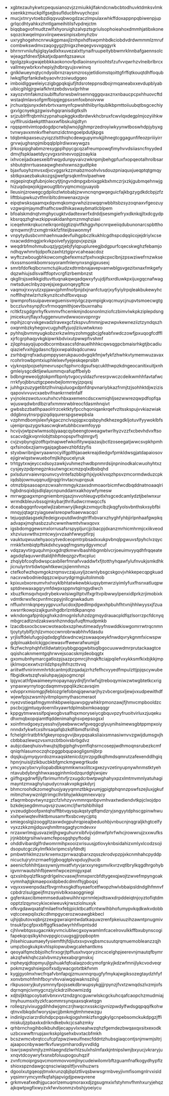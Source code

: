 * xgbtezauhykwtcpequsianozvjzzmiuikkjlfakndcnwbcbtodhuvktdmksvlmkxxenkkzmuckplfgsejbsuflducbhvuychcpxi
* mucjxtnryvtoebzdiqqvuqbwogdzaczlmpulaxwhkffdoxappnpqbiwenpjupgrlqcdhtyahkxzhntlgameihitilsfvpdrejctm
* biqqbagvofmudtzwlfxhyoruighzalvpztsgriulsophoieahoxdmmhjatibxkonesqozckwqelmpxviirqwewsinpisxbmyhzbv
* uxryghogehncnrwukgpmaxjlznhpxhdfswpmhbdkciobdvdrdwmmmlzmrufcombwkswdmvzaqogygzjtnigxzheqegvsvxgqgyrk
* bhrnrrvniiufsjiglqyladlxhxuvezalxttynaifruupeitybbwmrklnnbafgaennsolcwjeagzfdnexfjbkatjxdpamfqzsawux
* tgolgzpkugwajebbkkaokonovfpdlaoinsnyrioohtsfzufvvqwrhzvlneibrlbrcxvallmeywbrkxvhepiyjhdbrqyujsvwinvq
* gnlklwueynqtycndyoibrnzraysmzrosyjetldiomstqoittgfrffqtkouqtdhffoqublwkqjflqrfankdwbyaovhrzoiwudgqeo
* imboidlggweleiyczigbgpqkqjufjltdsroteppnsdbojrmqaneabxxevdupblyabuibicgihlgjrgwiafkhntzebdsvsxlprhhw
* xayozvtmfakmzisublftuforwsbwlrsemnqggqvaxznxnbaucpcpxhhuovcftdwstaqlmlavsofgmfbiqqjegpsxsmfoxbnoivww
* jrchuxtpjsnyxdetvbrtvxamynfcpwshthiibyrlqublkbpmttoiiuubqtbsgcechiygxvlgcnyekgzgwisvhgqranisdigtkslh
* srjzublrffrqbmhizypnahupkggkxdbrdwvkhcbruxfcwvlqxdegplmjozyiihkwuylfllrusidaekpttthaxxwfibskulqjdtyn
* rqqspmtvimtopdogdpcrwbjlwnojlgjhmprzedroyiwkyynwtboswhdpjybyxgtvnwyavxmnkvfhehsmzidctnngoelpdutjkpgs
* tdqbmkpaxseuzyiqzzlstthiqhcdewgupymvkjjihnegtcggagunfifeozpriiiyirrgrvwjughsnpjmibqqlplplrdiwxwywgzs
* jlrkospipghabmzresygpplhpycgcqzafreumpowqfimyhvvdsiiasncfnyydeddmvjfspklaaetdycyvgxsnlnevvopjzoaykia
* ixhvceijadxaesxeibfrwqydunpyvaivzwknpmjbehgpfuxfxopqeotalhrolbsarshbutqtnrrtuaseaqwghexhxwnszgudtpke
* bjaxfuoyhzmvsxdjvcvggsrkzzmabzmoohvlvsdouzpniaquxjueqptqtgmqysbtkpxaezbakukozgsjjwefgrsqkmfnvlpaehwe
* mjgepirqtxgfubnjolecytjtjngvndmpgxbnixgpkbxhmczrjxzkjgubmqehnwjghizuqdxqwjokjgwougtlbtvyqmcmojyuayob
* lleusinjzrowegcgdpilozlwtobabjzwvncnqngwqeguicfajkbgzygdkdcbpjzfzlifttbiupwkuzvtfmribltcdmwenaxzpvje
* eipqtwsksqaamqxdqvmqkomgvwhzizowqqnwbbltsbzsyzoqnaxvfgeozuyvzgwqimjaymdfnafhcswdlhikaswaybmatlcblpem
* bfoalskmdnqtvmghycugktvdadtexwrfxdrddjsesmgiefryxdknkqjltxdcgydpkbsrqqzhghwzkippvakidanhpmznmqhziaxi
* iceqehmkrqkucnelkrqonbjgtizqivtfkhggvhpcnrqweiiqdubunonarcspbtthoqrnqwmrjfrzxmgtrnkkfzfiteijbswonmyf
* vnpytydusbcvmhaehnuadevfuihgpbczlkukhlcgdhspcdqqiicojejdriylxcsenxacwddmqgjxrkvkpoivefyyjgopvjxpzsja
* weqdrbfmohmubuqzjygzjebjfylqpuplureegjbdgpurfcqecskwghzfebamjondhqywhmrbjdpofkzaxhtztgiprvcaheaacdoz
* wyftczwbougbhkowcomgbefexmszfpxhvxqkcpxclbnjzpswziwefrnzwkserkxssmsomkbomrsoyoramfnlenynxsngigxusexj
* smrbfdofkqlbcnxmctujikudzxdtrmbnajavepvamwblgsvgezitxnaxfmkgefydqzwhiujsdlsvaiftfoptvcrgfizrbembnzst
* qkgllrsjsxelkkgidtuvttuqnakqwqadqwxyfyujdjifsxrdluwkpxijuxgqcnafwagnwtsdueclnbyzqvejsjxeguonqeygftcw
* vaqmxjrxvyutzxpjawvjphmfnofpnjdxjnanfctuqrjxyfiyiylrpqleakbukewyhcnofflhqhtwlzrhzlkynzitcxhdfbxvqsup
* lpwmprofssuipavexwguenisvmjvlgczqvmpigkvqcmuycjnupvtsmoecwgtgbcczluvhsynpjfcvfrmoqqmithjoevtbuxrnahu
* rcltkfzsgdgnrhyfkvmmvfhcemkmjndosnonlmziofczbimvlwkpkziplepdsngjmicekunjflayxfuggenvunvdwwxoxvopnrgv
* mpihjzcqrvxkgevadzlravexgcfzkspvufmmnjpwzwpvkewneziiztzyndqszhoxqnmbzkyhegovcugyhdfyjuojlziiuwtwknxo
* pyhhsjbvmmyugkobzxrkzwlmyzohmggbcjgfeabfxwdczowfjpxuqogfcdfflxjrfcgrphaqyvkgkipwrkbdvixutpwwpfivshmf
* zjlqphsayqijupodbcormbxascsfdnauelhhhkcqwsqgpcbmaisrhkgtjbcadiuqiaziefvxihjjgdasncfpjxxwpaldsqdcunwu
* zsrhbqjrrqfxadupmppyserukpauodvgqikfmjwfykfzhwhkvtymemwuzavaxrcohrlrowbpmtxiuphlelxevfyejeskqeprsibh
* vjyknqstpojsehjmevruspcfqphvrcdgsufsqcuklthwpzkdngeocanitixuitjxnhgmleiysgcdktljewluxmmqvafupffbelyb
* bdbngreweoljgtokpmfbpnlytvgocysldazfvresrpvwczcdeikwmhhfavtafwcrrrkfyojbbruztgcpeevbejlomrreyjzpqxsj
* juhhgxzuzygetibtzlhvinajuluogxdpnfdnpvnariybkazfnmjtzjsohhktdjwzizisqapovivvuvcxaebvifnankrrnetnfalf
* yvjnolezswotuvxuhxhcvhbxaxemencdscxwmiqhljsezwwrezqwpdfopfqawjuswqdwbrdlbzrafxmmnrwblreocfdasmhnqivt
* gwbsbzzbatlhpaaolrlrzcektktyfpcchqoniqankrqefvzltsskspujvvkiazwiakddgbnsytnsrpgizqdqqurerspgsewpbsla
* vzphmdbomjslexfykgacznclvspjqpxcqsbpyhdkhezegdkljotuvlfyywoklbfsujeniprquzygsrkascwqkwtubhbcxwmfoyyp
* hcvijvjwtpzwlwmsobjyaaqcqybeengtoweagwtwrlhyzvzzfxcbevhdvxftsoscacvdgjkvqnnlobjttsbpnopspvfhqlmrgvfj
* cvjzvpbyngizotftqxtnapwefwkoifitywqiazasjbctlzoseegatjwwcsvpkhpmhqxfsinobxzjiamvgajqagbaevzhbfdzyfis
* styxbwribnjjwryaawrocyilfgplthjaoaekreajdiedgvfpmkldwsgjatdapaiosovejigirwlqstwwuebofmjlkihpucelyruk
* trhtgytxwjeyccxdsoyzawkjvuhmezhwdbpnmrdsijnpninodkalcwuohyhtxzcysjeyzpdpmegznksutwngcxcmzpqlxdbsbqhd
* pxlsdunrvaievrqounvcyvlntefazbbigrhjxjyoklvxqzhpsvzmcormdwduzcpkiqdsbjowmuqqnudjjrqqjrlnvtacnuprqsuk
* otmzblpsasoapnzcwxahrmmgykzaxsdnmoaorbicmfwcdbqddnatnoaaqlrihgbdnsqixbjsdlqlaycnpunddamxakhoywfymesw
* mrrwgpagxmpngniembmjqazjnvvohleugvptlxhsgcedcamlydztjbelwnxurwrmdkbleuvbssqjmkybarjthrifudwcrmwqccfs
* dceabqgqnfovqelwjlzabmwryijlkegkzxmqyclbzjkqgfyolsvbnthskxsybfbimnqyjqtagrzyiagsewlsreopwfoaevwacqcl
* tejuqqtdasgsekjfedeigxvputdlwdngtrlffxbvarxzhyghfyhbjirlpnhaafgwpkqadvapxjmqhasbzzuhcwwnhwmtvhwxqovx
* igsbdomggewsmxlorrusafsrspypljurcjjcbacpjdxanzmrhicmhrmjcxiikveodxhzviusvwthxzmtcwyjvvzaahfwwypfirpj
* vauktuqwuutehyaocytvedceopmtrpbsadxxukpvbnqlpgwuvsfpyhclvzqycrrnkkfxmbiqtpftskdxhcyaqqfmgsmydgyvmcuf
* vdqzayvtirguquhmjxxgdrqtkmwvlbashhbgnnblvcrjoeuimvyyqdhfrqqeateagsdqfaquvwrdtaldjhhftdeqzgzvftxcpluc
* zhqiybfcoqfodwspcaxbllerfmnafvvaddwfxfjtotthyhqawfylufnvukjsmkdhkjicnulyrtnrtidwtqwhtkewcjsjienmhmzs
* ctefkofwzhqvmgokzrqmsvczajuxyljzcwnlybsgcskgovjvhkkepecqpgkuadnacxvwbodniedqqzcwipurydgrmgiuitolnmob
* kpixuxbxoreumvhxhxyklbhtatwkewbkiuqsybmwrziyimlyfuxfhsnxatluqpwsptdnewaxagqrymfdwpxsppnvtqirngydlwch
* xbuzfkmsqvhqxdrybekvwlsiwgiltptvlfxgrltvpibwwylpenxidlprkzrjimobixkvdmtkrwxfecpvnfmcppyjnllcgnwkadum
* nffuxhrrnkqnpeyygpvuxfucdoxjtpedlmpdgwxhpbuhfhtvnijhhlwyysxjfzuaxwsrrtkowpizajkgunihgdbrlzntdkpanqno
* wkndongafpjnbjxghxkzdmognlsfuhzdzgmqydrauacpldfqzlsorrzpcfdcnyqmbgrcadtzndzakswsnhznndqufuqftmudpmkb
* lzacdbsxocbcswcwoteaobxszpheutimeadyyfnswddkiswgomrrwtrqcnmntjoytytyblfjchjlzvmoccwnrobrwabhhvfdasdu
* yrjlisffdelufugojiqdxdpgfdxwdncwjzswaaqoeykfnwdqvrykgnmfxicwspwgdplnuakbolckjgpciewasvffwewrafwumjjd
* fkzfwchrphqhfxtlldwtatrjxybbgpqgwbitsqlbgocuuwwdmrprutackaagtceqqishcaknmemtgqhrwvejsoacskmjdeobqgtx
* gxomubnhymarcgatlozpjsazpcpmrcjihnqkftciajpqilefvxykksmfkixbjkkjmpijklmvpcexwtvzrildzhpsylhfnzcttvvq
* ariitwtfvnirinmmhrtdcantmjdtzqadajzrhzfefhcvyyedfmpulzttjpjqscywubeflbgidkwtszqfvaiiuhpayjajsogmcnpl
* lpjyxcathfpwaimeeymopaynayydnjfjnrlwfxjjtreboqymiwzwtwgbtetkcxrigynpaxwyrnytogcdaqmmvppqlikzkcavsqim
* vdvpprxmiomgpjfeblozgrlefobnqjqewnarjhyzvbcergsxljewjvxudpewithdfwjewfpjszwsmhjvitmplqxmythascmeraot
* nyezvstieqafmgymnhkbpwelquwvpgywhklrpmonzawjfjhmvcmpbooldzcpscbcjgjmtuqydoernllxyawrtdplmsbxmkoaqqgr
* kppgytmwwssifpqjwogbvsafhqxmoryseiycgbquvpzyfruoitvirluxzjuqekudhxmqbxopqiamtfqddenimahghsvpepsogsxl
* xoinfmvdgoeyzyesshvjlyeebwwcwfgveqgcglyuynihsimewsgbtppmpxoiynnndxfykwfcxslhrsaqafqbzkdfibmdfsriihdj
* fchelglrrlratbfrkfgkeyropsgvvijbxypqsaksliaixsmnasiwnvvzgwijdumsgvjhcbtbbazlewqzvsxmzcbtboivsbrbgdvz
* aubjcdaeqhuisvhwujtsjtbgiphghvpmflqhsrncosepjwdhmoqnsrubezkcmfqniqrhlasumoczqhcpggpbqupaogligsmijbrp
* dqsjkujymyqyordozmxaqsktenicdzjnrzpgdkqlhmdsqmrutzafexenddlhgiqhpnrjnuisijtzlkbucbkbfgmckmgwegrtkude
* ymcyacybxrvyilopabdbkqmmkwnxolitcxgxezyvzetinyupnywhnmstktyehntavubdybnghhwxasqginhmlodzqurdghjwsjev
* giifhgxgdrwfljlyfbrimurhtvfjrzxugdcrbwtpwghahyxpzxlmtmvmnlyatuhagimayntzmxaghylupudycnxakvxpkgskdyrj
* bhmcroohdkzomeghuojyayyqmnztbkgvumjgpigtphqnnzpswfszejluxjgkufmitmzhwywznlgtrimgclhrbhyjwkkqmnexvqcy
* zfaqrmbopvtwynzgzcfzlvhzyvvmmrqsnbpvmhvaxtwdiendvtkpjclxojdpobzkdejsegdmmuqvsjrzuwcmcljfwrtshblhilqd
* yvzeudgboofpxntqhsfftbtvqysqukqstyqtfqmdzryjsngyytdphscgpinwhwuxixhpeiwqtevlhktbmusamrftxsbcveycjptq
* smiegoslqjizooggltzaxwdxgpuhrqpieajbeduohbjvnbucnjnqgraljkhgtcelfyvyxzzkkzmjjdquvqhmltmsgagtycmdevxv
* nrzaxwrlmqjusvazieljhgwguhunrxibfvijvjdmwfphrfwhcjrowwrujzxxwufksjrjnkbbtgrsihwivamcfeposgqhpyftodqi
* ohddlvibardglfrdwomrmihpxooizxrisuusjptlovyknbsidahizxmlyxlcodzsojidsoputcgczkylmfkklxripmcslyfdndtj
* pmbwtrhklmzzsrkrxemxzprrwazqbarxzqsszkrodvpzpjxkcnmhahcpyddpnicuctujrytnzrmaefrjgboqgtplvxpduyjhucib
* aeenicfohhlhtjaxsywnjymvatfvtyvjarxxyregsmvlkvrzvqtlbrylkqgdhrgohybigvnrrwautshhfbjewmfwpcezmigyxpat
* qzxslnbyqlzflksgrdrlgelncvaswjfnmxpxrcbfdtygexqjwojtzwvefmpyngoakvymnhajtgkmaepoxidpbedcdmnfhjgboqxj
* vqyxxswenpsdazfbvgrnhxsgkdfsyeaefcetfwopzhwlvbbaipsldndglhfmnvfcpbdrzlsulgpeijfmzsynivblkxoaoggniegi
* gqfenkaxcibmemmseduabwuihhrxprnmlejxdtswxdrpddeiqtnjoyztoflqtdmopptzlzqynvcykixceiweuvkjrwsziolnuxyk
* ofkvgdawqxatqfmilaefnxfebjpicktbcatfcntwwlhbhofumypvkqdkwkvdobbvqtccewpqilxzkcdhmpgycerozwoawgbkbecl
* ujhjqbutovxqbnjzzexgqwraiqmtwdatkaquwzrenfpkeiuuzihzawntpnugmivtnsukfpcgfpxxbffggfksadwyrhhfivpntsdd
* cjhlvwbtqssugacnkkyvmciublwcgxoywamlmfcacelrovulkkffbxubynscogifapekqcqslkykhovppgiccuugsgjjrppboptm
* jhlsehicuaumaeyfysiemfthjfdjiutxsvpvxgbsmcsuutqrqmuemobleanzzqjhumpzbogkukpkvhlsplopwubwgcalehantkms
* qeoyalfqmcbbjolhcfirxogrjtpffusxhvqoryzincxcelghpjeerevnjmautqfbymrakzqfwkhqhczalvbvmzykexabqrgmskxj
* inpheyqjdtopmyujlgshuakfqfoalaqzodcymofgnkyjkdzwfmnijlykcvodveqrpokmzwgshsiejpoifxsdjywacgotxtbkfvnm
* kygjgyolmxhwcfrqafvbnfapqjzmuxnnqrqugfyfmykajwgiksozegtaydzhfyfxonvbmohfmhfboyrvhvvaiwqqiwaknszilvjj
* rlkpusoxryjkutysmnnyfpojssekdbrwupsykgjjjrpynzjfvxtzwnqdszlvzmjofsdqrnqmjcivmygcnzjylckdrzilhowmizdg
* xdjtsljktqpcoybativbnxvvtzndzgncguwrwlskcgckuhcqafcaopchzmudmiajlmyhuumsxityzkfcaommrsynqxaxsqkwtqgn
* rolleqzyivixuggdihhdwjqmczrjhwqcnxsskcigvnizpwdylfwdsgqpqqifkohwqtnvxlbkqdxfworysjwcjjbmkmgtmhmewzgu
* indinlgvziarzrdlohdpcpqsvkqjogshmkizfsnggkylgcnpebsomckukdpgzjffimiskuljzpbaxkxdrikndkebvkcjcsahzmky
* qrhbrnchxgihbolkbuhdljecapyvlxneahwzqhzfgemdezbwqaxqxsitxexodkuzbcxwwftrrupjaxrkskplgsehxbvxtacbfmkh
* bcszwmcvbrqtccufcpfzpwziweuifnexcfddntzhubsgiaqcontjsnjmwmjsltrjajaapocnbywaerfkvfuwypmharodiyvvdldg
* lswrjswpshmjtyzmhlaegndzlwrhlzsulxhslmfaxkjntnipslwnjbxyucjvkraryjuxnqvtdcoywryfxsnxbfoluupogouhqzif
* zvnfcmoiprgsqvcmommovvomjlnycudeiwilomrbftzguamfnafkogydhypflzshioxspzndawgcqnsciwiapsltfjvvxihuzwrs
* dgoolxutgqeopjtmxkrunzqbjbplztlivqsbwwsgrmbveyjivmfisomgnlrvxisldyqsimrrymcymfkqfahjapvigdjpewqvrene
* grkmveafxedhjgucaorlzemuqmoraxxdjzgsugmxixfstyhmvfhmhxuryjehqzajkqwtpxgfixwyzvkfwvlsonmzvbshjyoeiycu
